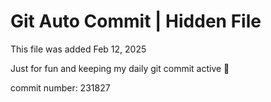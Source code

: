 # Git Auto Commit | Hidden File

This file was added Feb 12, 2025

Just for fun and keeping my daily git commit active 🤪

commit number: 231827
